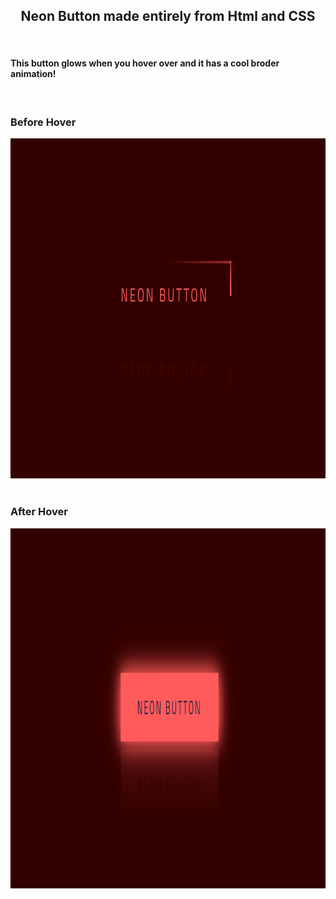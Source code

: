 <h2 align="center">Neon Button made entirely from Html and CSS</h2>

<br>

<h4 align="left">This button glows when you hover over and it has a cool broder animation!</h4>
<br>
<div align="left">
    <h3 align="left">Before Hover</h3>
    <div><img width=887px height=544px src="https://github.com/farhansayyed165/Neon-Button/blob/main/images/Screenshot%20(149).png" alt=""></img></div>
    <br>
    <h3 align="left">After Hover</h3>
    <img width=720px height=576px src="https://github.com/farhansayyed165/Neon-Button/blob/main/images/Screenshot%20(150).png" alt="">
</div>